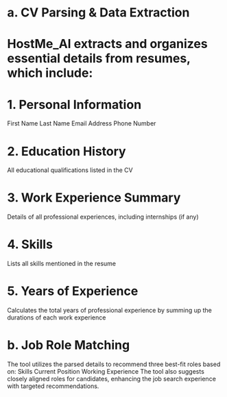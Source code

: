 #  a. CV Parsing & Data Extraction
# HostMe_AI extracts and organizes essential details from resumes, which include:

# 1. Personal Information
First Name
Last Name
Email Address
Phone Number

# 2. Education History
All educational qualifications listed in the CV

# 3. Work Experience Summary
Details of all professional experiences, including internships (if any)

# 4. Skills
Lists all skills mentioned in the resume

# 5. Years of Experience
Calculates the total years of professional experience by summing up the durations of each work experience

# b. Job Role Matching
The tool utilizes the parsed details to recommend three best-fit roles based on:
Skills
Current Position
Working Experience
The tool also suggests closely aligned roles for candidates, enhancing the job search experience with targeted recommendations.
